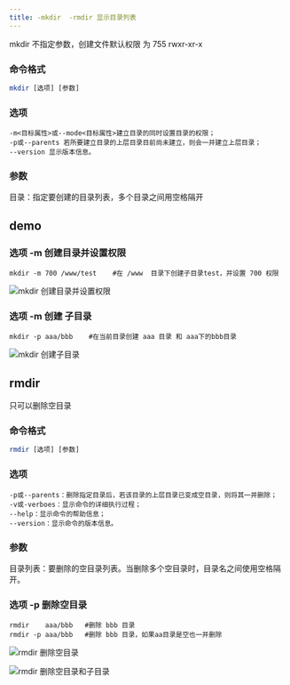 ```yaml
---
title: -mkdir  -rmdir 显示目录列表
---
```

mkdir 不指定参数，创建文件默认权限 为 755  rwxr-xr-x

### 命令格式

``` php
mkdir [选项] [参数]
```

### 选项

```
-m<目标属性>或--mode<目标属性>建立目录的同时设置目录的权限；
-p或--parents 若所要建立目录的上层目录目前尚未建立，则会一并建立上层目录；
--version 显示版本信息。
```

### 参数

目录：指定要创建的目录列表，多个目录之间用空格隔开

## demo

### 选项 -m 创建目录并设置权限

```
mkdir -m 700 /www/test    #在 /www  目录下创建子目录test，并设置 700 权限
```

![mkdir 创建目录并设置权限](/img/linux_command/linux_mkdir/mkdir_m.png "mkdir 创建目录并设置权限")

### 选项 -m 创建 子目录

```
mkdir -p aaa/bbb    #在当前目录创建 aaa 目录 和 aaa下的bbb目录
```

![mkdir 创建子目录](/img/linux_command/linux_mkdir/mkdir_p.png "mkdir 创建子目录")



## rmdir

只可以删除空目录

### 命令格式

```php
rmdir [选项] [参数]
```

### 选项

```
-p或--parents：删除指定目录后，若该目录的上层目录已变成空目录，则将其一并删除；
-v或-verboes：显示命令的详细执行过程；
--help：显示命令的帮助信息；
--version：显示命令的版本信息。
```

### 参数

目录列表：要删除的空目录列表。当删除多个空目录时，目录名之间使用空格隔开。 

### 选项 -p 删除空目录

```
rmdir    aaa/bbb   #删除 bbb 目录
rmdir -p aaa/bbb   #删除 bbb 目录，如果aa目录是空也一并删除
```

![rmdir 删除空目录](/img/linux_command/linux_mkdir/rmdir.png "rmdir 删除空目录")

![rmdir 删除空目录和子目录](/img/linux_command/linux_mkdir/rmdir_p.png "rmdir 删除空目录和子目录")

















